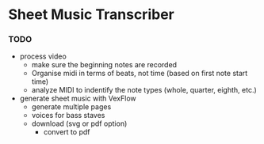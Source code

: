 # Sheet Music Transcriber

### TODO
- process video
  - make sure the beginning notes are recorded
  - Organise midi in terms of beats, not time (based on first note start time)
  - analyze MIDI to indentify the note types (whole, quarter, eighth, etc.)
- generate sheet music with VexFlow
  - generate multiple pages
  - voices for bass staves
  - download (svg or pdf option)
    - convert to pdf
